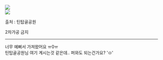 ![](http://cfile1.uf.tistory.com/image/164F5A4C4DAAC9BD20823F)  
![](http://cfile21.uf.tistory.com/image/194F5A4C4DAAC9BF21AFD0)  

출처 : 틴탑골공원   

2차가공 금지   

--------------  

너무 예뻐서 가져왔어요 ㅠ0ㅠ   
틴탑골공원님 여기 계시는것 같은데.. 퍼와도 되는건가요? 'ㅁ'
